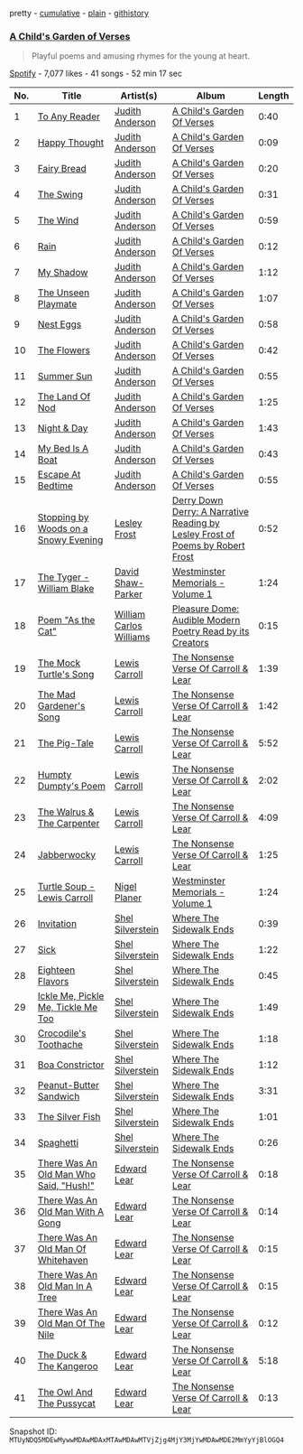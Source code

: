 pretty - [cumulative](/playlists/cumulative/37i9dQZF1DX1C9bnJXVI4K.md) - [plain](/playlists/plain/37i9dQZF1DX1C9bnJXVI4K) - [githistory](https://github.githistory.xyz/mackorone/spotify-playlist-archive/blob/main/playlists/plain/37i9dQZF1DX1C9bnJXVI4K)

### [A Child's Garden of Verses](https://open.spotify.com/playlist/37i9dQZF1DX1C9bnJXVI4K)

> Playful poems and amusing rhymes for the young at heart.

[Spotify](https://open.spotify.com/user/spotify) - 7,077 likes - 41 songs - 52 min 17 sec

| No. | Title | Artist(s) | Album | Length |
|---|---|---|---|---|
| 1 | [To Any Reader](https://open.spotify.com/track/0GfJS7kuYdnD7GCuNRZcLo) | [Judith Anderson](https://open.spotify.com/artist/6eZdygAPz7uoKKAfBeCLqe) | [A Child's Garden Of Verses](https://open.spotify.com/album/3mxoXD04YsJkuLxVqXDw8i) | 0:40 |
| 2 | [Happy Thought](https://open.spotify.com/track/1hXf8QPzeVwIV0tUGLU1ZV) | [Judith Anderson](https://open.spotify.com/artist/6eZdygAPz7uoKKAfBeCLqe) | [A Child's Garden Of Verses](https://open.spotify.com/album/3mxoXD04YsJkuLxVqXDw8i) | 0:09 |
| 3 | [Fairy Bread](https://open.spotify.com/track/3kmxxxNon9DK8oCLB71pxC) | [Judith Anderson](https://open.spotify.com/artist/6eZdygAPz7uoKKAfBeCLqe) | [A Child's Garden Of Verses](https://open.spotify.com/album/3mxoXD04YsJkuLxVqXDw8i) | 0:20 |
| 4 | [The Swing](https://open.spotify.com/track/5C7csFm56T1ageXyB19GY8) | [Judith Anderson](https://open.spotify.com/artist/6eZdygAPz7uoKKAfBeCLqe) | [A Child's Garden Of Verses](https://open.spotify.com/album/3mxoXD04YsJkuLxVqXDw8i) | 0:31 |
| 5 | [The Wind](https://open.spotify.com/track/7anWQLGGxdLij2C9w9T5aJ) | [Judith Anderson](https://open.spotify.com/artist/6eZdygAPz7uoKKAfBeCLqe) | [A Child's Garden Of Verses](https://open.spotify.com/album/3mxoXD04YsJkuLxVqXDw8i) | 0:59 |
| 6 | [Rain](https://open.spotify.com/track/4vPyPLvJhufbJ2OXdiknHI) | [Judith Anderson](https://open.spotify.com/artist/6eZdygAPz7uoKKAfBeCLqe) | [A Child's Garden Of Verses](https://open.spotify.com/album/3mxoXD04YsJkuLxVqXDw8i) | 0:12 |
| 7 | [My Shadow](https://open.spotify.com/track/1BlOJk6PGFbHoGvAPewkn1) | [Judith Anderson](https://open.spotify.com/artist/6eZdygAPz7uoKKAfBeCLqe) | [A Child's Garden Of Verses](https://open.spotify.com/album/3mxoXD04YsJkuLxVqXDw8i) | 1:12 |
| 8 | [The Unseen Playmate](https://open.spotify.com/track/1rFyYTZNWYAj3LETJUjvtK) | [Judith Anderson](https://open.spotify.com/artist/6eZdygAPz7uoKKAfBeCLqe) | [A Child's Garden Of Verses](https://open.spotify.com/album/3mxoXD04YsJkuLxVqXDw8i) | 1:07 |
| 9 | [Nest Eggs](https://open.spotify.com/track/2xOfZKDKwYCvOFbYScWB8C) | [Judith Anderson](https://open.spotify.com/artist/6eZdygAPz7uoKKAfBeCLqe) | [A Child's Garden Of Verses](https://open.spotify.com/album/3mxoXD04YsJkuLxVqXDw8i) | 0:58 |
| 10 | [The Flowers](https://open.spotify.com/track/5f7TkQxaXgQbzyrZ3G01A9) | [Judith Anderson](https://open.spotify.com/artist/6eZdygAPz7uoKKAfBeCLqe) | [A Child's Garden Of Verses](https://open.spotify.com/album/3mxoXD04YsJkuLxVqXDw8i) | 0:42 |
| 11 | [Summer Sun](https://open.spotify.com/track/6aZUFZQYFEohJie78BFGE5) | [Judith Anderson](https://open.spotify.com/artist/6eZdygAPz7uoKKAfBeCLqe) | [A Child's Garden Of Verses](https://open.spotify.com/album/3mxoXD04YsJkuLxVqXDw8i) | 0:55 |
| 12 | [The Land Of Nod](https://open.spotify.com/track/2GBX0JToFNRLto3sl2XWcT) | [Judith Anderson](https://open.spotify.com/artist/6eZdygAPz7uoKKAfBeCLqe) | [A Child's Garden Of Verses](https://open.spotify.com/album/3mxoXD04YsJkuLxVqXDw8i) | 1:25 |
| 13 | [Night & Day](https://open.spotify.com/track/2bvqGv3KzJuspAPfYZFPvV) | [Judith Anderson](https://open.spotify.com/artist/6eZdygAPz7uoKKAfBeCLqe) | [A Child's Garden Of Verses](https://open.spotify.com/album/3mxoXD04YsJkuLxVqXDw8i) | 1:43 |
| 14 | [My Bed Is A Boat](https://open.spotify.com/track/6K3rcn1CBpAsr9fCUukv5C) | [Judith Anderson](https://open.spotify.com/artist/6eZdygAPz7uoKKAfBeCLqe) | [A Child's Garden Of Verses](https://open.spotify.com/album/3mxoXD04YsJkuLxVqXDw8i) | 0:43 |
| 15 | [Escape At Bedtime](https://open.spotify.com/track/1xy6VL0OlpDVHFk6HB57OX) | [Judith Anderson](https://open.spotify.com/artist/6eZdygAPz7uoKKAfBeCLqe) | [A Child's Garden Of Verses](https://open.spotify.com/album/3mxoXD04YsJkuLxVqXDw8i) | 0:55 |
| 16 | [Stopping by Woods on a Snowy Evening](https://open.spotify.com/track/3OZ0ByPJd8CeTQ39ryEZXG) | [Lesley Frost](https://open.spotify.com/artist/5bBrBIKlEDXb82M0fwdFIy) | [Derry Down Derry: A Narrative Reading by Lesley Frost of Poems by Robert Frost](https://open.spotify.com/album/4crPrHeEjXnra9e6fZfBbz) | 0:52 |
| 17 | [The Tyger \- William Blake](https://open.spotify.com/track/7za4H7L3ScZ5J55KYW2dv3) | [David Shaw\-Parker](https://open.spotify.com/artist/5ySoL6vYTXQwa3UlRROujv) | [Westminster Memorials \- Volume 1](https://open.spotify.com/album/3jqJlCVzknn8KFBZlhRBAm) | 1:24 |
| 18 | [Poem "As the Cat"](https://open.spotify.com/track/3TMib8frelAws1PVkNqfCa) | [William Carlos Williams](https://open.spotify.com/artist/0CfIWtnGtdyFGbHrMMZ5uL) | [Pleasure Dome: Audible Modern Poetry Read by its Creators](https://open.spotify.com/album/6TTA2pOc7mXC5Wp2BlZvea) | 0:15 |
| 19 | [The Mock Turtle's Song](https://open.spotify.com/track/6hBMW7xXn8EDogFeg3O40S) | [Lewis Carroll](https://open.spotify.com/artist/50BbSabfVvThGASCQr2Lp4) | [The Nonsense Verse Of Carroll & Lear](https://open.spotify.com/album/3HMAWaPkYrIQz4UkBI0nQz) | 1:39 |
| 20 | [The Mad Gardener's Song](https://open.spotify.com/track/5GHroKFEyyyFNzNY7maQQp) | [Lewis Carroll](https://open.spotify.com/artist/50BbSabfVvThGASCQr2Lp4) | [The Nonsense Verse Of Carroll & Lear](https://open.spotify.com/album/3HMAWaPkYrIQz4UkBI0nQz) | 1:42 |
| 21 | [The Pig\-Tale](https://open.spotify.com/track/161WeeVtmtmAFIKAj0fLYB) | [Lewis Carroll](https://open.spotify.com/artist/50BbSabfVvThGASCQr2Lp4) | [The Nonsense Verse Of Carroll & Lear](https://open.spotify.com/album/3HMAWaPkYrIQz4UkBI0nQz) | 5:52 |
| 22 | [Humpty Dumpty's Poem](https://open.spotify.com/track/6SdruZbwxTYZ73mvtOmBc5) | [Lewis Carroll](https://open.spotify.com/artist/50BbSabfVvThGASCQr2Lp4) | [The Nonsense Verse Of Carroll & Lear](https://open.spotify.com/album/3HMAWaPkYrIQz4UkBI0nQz) | 2:02 |
| 23 | [The Walrus & The Carpenter](https://open.spotify.com/track/5ol3EeJfojrryhjmGydhtC) | [Lewis Carroll](https://open.spotify.com/artist/50BbSabfVvThGASCQr2Lp4) | [The Nonsense Verse Of Carroll & Lear](https://open.spotify.com/album/3HMAWaPkYrIQz4UkBI0nQz) | 4:09 |
| 24 | [Jabberwocky](https://open.spotify.com/track/5jFseGw6ZT3dKA2TiD8qOp) | [Lewis Carroll](https://open.spotify.com/artist/50BbSabfVvThGASCQr2Lp4) | [The Nonsense Verse Of Carroll & Lear](https://open.spotify.com/album/3HMAWaPkYrIQz4UkBI0nQz) | 1:25 |
| 25 | [Turtle Soup \- Lewis Carroll](https://open.spotify.com/track/6EKB5n7HVvjur0l5MxpDTX) | [Nigel Planer](https://open.spotify.com/artist/1Zeao6Q1W0KKhnDwhZR9GN) | [Westminster Memorials \- Volume 1](https://open.spotify.com/album/3jqJlCVzknn8KFBZlhRBAm) | 1:24 |
| 26 | [Invitation](https://open.spotify.com/track/7gkny8pFNlTPSh7yhXmMI7) | [Shel Silverstein](https://open.spotify.com/artist/12P4Y2MpLZqfilLWU2LkoM) | [Where The Sidewalk Ends](https://open.spotify.com/album/1UiIaKRVpe6aiDnayddoOU) | 0:39 |
| 27 | [Sick](https://open.spotify.com/track/17ClVcR3jnfFPE8XxlkVl5) | [Shel Silverstein](https://open.spotify.com/artist/12P4Y2MpLZqfilLWU2LkoM) | [Where The Sidewalk Ends](https://open.spotify.com/album/1UiIaKRVpe6aiDnayddoOU) | 1:22 |
| 28 | [Eighteen Flavors](https://open.spotify.com/track/5yXgvxNchN7Jj4w5xvBZg0) | [Shel Silverstein](https://open.spotify.com/artist/12P4Y2MpLZqfilLWU2LkoM) | [Where The Sidewalk Ends](https://open.spotify.com/album/1UiIaKRVpe6aiDnayddoOU) | 0:45 |
| 29 | [Ickle Me, Pickle Me, Tickle Me Too](https://open.spotify.com/track/2lsJafjhfW1wmSs844OhDN) | [Shel Silverstein](https://open.spotify.com/artist/12P4Y2MpLZqfilLWU2LkoM) | [Where The Sidewalk Ends](https://open.spotify.com/album/1UiIaKRVpe6aiDnayddoOU) | 1:49 |
| 30 | [Crocodile's Toothache](https://open.spotify.com/track/2H4yGZWtKhExICI41tuxKZ) | [Shel Silverstein](https://open.spotify.com/artist/12P4Y2MpLZqfilLWU2LkoM) | [Where The Sidewalk Ends](https://open.spotify.com/album/1UiIaKRVpe6aiDnayddoOU) | 1:18 |
| 31 | [Boa Constrictor](https://open.spotify.com/track/4lG97BZ3KfFnCNYblvlv8h) | [Shel Silverstein](https://open.spotify.com/artist/12P4Y2MpLZqfilLWU2LkoM) | [Where The Sidewalk Ends](https://open.spotify.com/album/1UiIaKRVpe6aiDnayddoOU) | 1:12 |
| 32 | [Peanut\-Butter Sandwich](https://open.spotify.com/track/4MKE9J5uu7wwZWkPlMabvf) | [Shel Silverstein](https://open.spotify.com/artist/12P4Y2MpLZqfilLWU2LkoM) | [Where The Sidewalk Ends](https://open.spotify.com/album/1UiIaKRVpe6aiDnayddoOU) | 3:31 |
| 33 | [The Silver Fish](https://open.spotify.com/track/7zNHaGGy0o2iw0s8sp12YJ) | [Shel Silverstein](https://open.spotify.com/artist/12P4Y2MpLZqfilLWU2LkoM) | [Where The Sidewalk Ends](https://open.spotify.com/album/1UiIaKRVpe6aiDnayddoOU) | 1:01 |
| 34 | [Spaghetti](https://open.spotify.com/track/3c13mo6zEGrMuQQgp1PEdY) | [Shel Silverstein](https://open.spotify.com/artist/12P4Y2MpLZqfilLWU2LkoM) | [Where The Sidewalk Ends](https://open.spotify.com/album/1UiIaKRVpe6aiDnayddoOU) | 0:26 |
| 35 | [There Was An Old Man Who Said, "Hush!"](https://open.spotify.com/track/3PV2kBco5TuGqDfRwqVTzC) | [Edward Lear](https://open.spotify.com/artist/4UFCJlVZH0nZ07VvDY0uin) | [The Nonsense Verse Of Carroll & Lear](https://open.spotify.com/album/3HMAWaPkYrIQz4UkBI0nQz) | 0:18 |
| 36 | [There Was An Old Man With A Gong](https://open.spotify.com/track/2L5H7KER9LSjUDwIbgLC3D) | [Edward Lear](https://open.spotify.com/artist/4UFCJlVZH0nZ07VvDY0uin) | [The Nonsense Verse Of Carroll & Lear](https://open.spotify.com/album/3HMAWaPkYrIQz4UkBI0nQz) | 0:14 |
| 37 | [There Was An Old Man Of Whitehaven](https://open.spotify.com/track/3eHzCSqMg05GRgBlHCp6Vf) | [Edward Lear](https://open.spotify.com/artist/4UFCJlVZH0nZ07VvDY0uin) | [The Nonsense Verse Of Carroll & Lear](https://open.spotify.com/album/3HMAWaPkYrIQz4UkBI0nQz) | 0:15 |
| 38 | [There Was An Old Man In A Tree](https://open.spotify.com/track/6PPRt8vQQHxOTaC8YwLw5q) | [Edward Lear](https://open.spotify.com/artist/4UFCJlVZH0nZ07VvDY0uin) | [The Nonsense Verse Of Carroll & Lear](https://open.spotify.com/album/3HMAWaPkYrIQz4UkBI0nQz) | 0:15 |
| 39 | [There Was An Old Man Of The Nile](https://open.spotify.com/track/2K6Bs3pg5RIDYsLKrI6D6w) | [Edward Lear](https://open.spotify.com/artist/4UFCJlVZH0nZ07VvDY0uin) | [The Nonsense Verse Of Carroll & Lear](https://open.spotify.com/album/3HMAWaPkYrIQz4UkBI0nQz) | 0:12 |
| 40 | [The Duck & The Kangeroo](https://open.spotify.com/track/3RFR810TPY5ohINllvdFkQ) | [Edward Lear](https://open.spotify.com/artist/4UFCJlVZH0nZ07VvDY0uin) | [The Nonsense Verse Of Carroll & Lear](https://open.spotify.com/album/3HMAWaPkYrIQz4UkBI0nQz) | 5:18 |
| 41 | [The Owl And The Pussycat](https://open.spotify.com/track/57HsXxeKtJ8fVzgtYUSJJq) | [Edward Lear](https://open.spotify.com/artist/4UFCJlVZH0nZ07VvDY0uin) | [The Nonsense Verse Of Carroll & Lear](https://open.spotify.com/album/3HMAWaPkYrIQz4UkBI0nQz) | 0:13 |

Snapshot ID: `MTUyNDQ5MDEwMywwMDAwMDAxMTAwMDAwMTVjZjg4MjY3MjYwMDAwMDE2MmYyYjBlOGQ4`